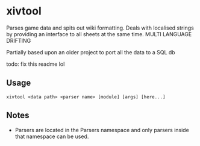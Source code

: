 # xivtool

Parses game data and spits out wiki formatting. Deals with localised strings by providing an interface to all sheets at the same time. MULTI LANGUAGE DRIFTING

Partially based upon an older project to port all the data to a SQL db

todo: fix this readme lol


## Usage

    xivtool <data path> <parser name> [module] [args] [here...]
    
## Notes

* Parsers are located in the Parsers namespace and only parsers inside that namespace can be used.
